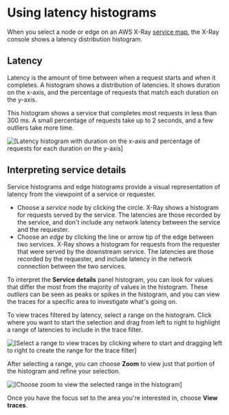 # Using latency histograms<a name="xray-console-histograms"></a>

When you select a node or edge on an AWS X\-Ray [service map](xray-console-servicemap.md), the X\-Ray console shows a latency distribution histogram\. 

## Latency<a name="xray-console-historgram-latency"></a>

Latency is the amount of time between when a request starts and when it completes\. A histogram shows a distribution of latencies\. It shows duration on the x\-axis, and the percentage of requests that match each duration on the y\-axis\.

This histogram shows a service that completes most requests in less than 300 ms\. A small percentage of requests take up to 2 seconds, and a few outliers take more time\.

![\[Latency histogram with duration on the x-axis and percentage of requests for each duration on the y-axis\]](http://docs.aws.amazon.com/xray/latest/devguide/images/scorekeep-servicemap-histogram.png)

## Interpreting service details<a name="xray-console-historgram-details"></a>

Service histograms and edge histograms provide a visual representation of latency from the viewpoint of a service or requester\.
+ Choose a *service node* by clicking the circle\. X\-Ray shows a histogram for requests served by the service\. The latencies are those recorded by the service, and don't include any network latency between the service and the requester\.
+ Choose an *edge* by clicking the line or arrow tip of the edge between two services\. X\-Ray shows a histogram for requests from the requester that were served by the downstream service\. The latencies are those recorded by the requester, and include latency in the network connection between the two services\.

To interpret the **Service details** panel histogram, you can look for values that differ the most from the majority of values in the histogram\. These *outliers* can be seen as peaks or spikes in the histogram, and you can view the traces for a specific area to investigate what's going on\.

To view traces filtered by latency, select a range on the histogram\. Click where you want to start the selection and drag from left to right to highlight a range of latencies to include in the trace filter\.

![\[Select a range to view traces by clicking where to start and dragging left to right to create the range for the trace filter\]](http://docs.aws.amazon.com/xray/latest/devguide/images/scorekeep-servicemap-servicedetails-selection.png)

After selecting a range, you can choose **Zoom** to view just that portion of the histogram and refine your selection\.

![\[Choose zoom to view the selected range in the histogram\]](http://docs.aws.amazon.com/xray/latest/devguide/images/scorekeep-servicemap-servicedetails-zoom.png)

Once you have the focus set to the area you're interested in, choose **View traces**\.